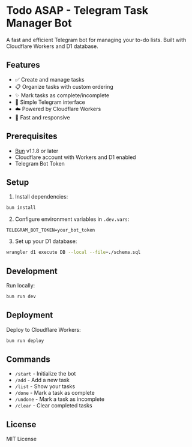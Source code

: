 # Todo ASAP - Telegram Task Manager Bot

A fast and efficient Telegram bot for managing your to-do lists. Built with Cloudflare Workers and D1 database.

## Features

- ✅ Create and manage tasks
- 📋 Organize tasks with custom ordering
- ✨ Mark tasks as complete/incomplete
- 🤖 Simple Telegram interface
- ☁️ Powered by Cloudflare Workers
- 🚀 Fast and responsive

## Prerequisites

- [Bun](https://bun.sh) v1.1.8 or later
- Cloudflare account with Workers and D1 enabled
- Telegram Bot Token

## Setup

1. Install dependencies:
```bash
bun install
```

2. Configure environment variables in `.dev.vars`:
```
TELEGRAM_BOT_TOKEN=your_bot_token
```

3. Set up your D1 database:
```bash
wrangler d1 execute DB --local --file=./schema.sql
```

## Development

Run locally:
```bash
bun run dev
```

## Deployment

Deploy to Cloudflare Workers:
```bash
bun run deploy
```

## Commands

- `/start` - Initialize the bot
- `/add` - Add a new task
- `/list` - Show your tasks
- `/done` - Mark a task as complete
- `/undone` - Mark a task as incomplete
- `/clear` - Clear completed tasks

## License

MIT License
